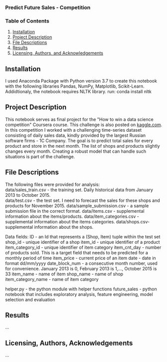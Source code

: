 ### Predict Future Sales - Competition
### Table of Contents

1. [Installation](#installation)
2. [Project Description](#description)
3. [File Descriptions](#files)
4. [Results](#results)
5. [Licensing, Authors, and Acknowledgements](#licensing)

## Installation <a name="installation"></a>

I used Anaconda Package with Python version 3.7 to create this notebook with the following libraries Pandas, NumPy, Matplotlib, Scikit-Learn. Addidtionaly, the notebook requires NLTK library. 
run: conda install nltk 

## Project Description<a name="description"></a>

This notebook serves as final project for the "How to win a data science competition" Coursera course. This challenge is also posted on [kaggle.com](https://www.kaggle.com/c/competitive-data-science-predict-future-sales).
In this competition I worked with a challenging time-series dataset consisting of daily sales data, kindly provided by the largest Russian software firms - 1C Company. The goal is to predict total sales for every product and store in the next month. The list of shops and products slightly changes every month. Creating a robust model that can handle such situations is part of the challenge.

## File Descriptions <a name="files"></a>
The following files were provided for analysis:  
data/sales_train.csv - the training set. Daily historical data from January 2013 to October 2015.   
data/test.csv - the test set. I need to forecast the sales for these shops and products for November 2015. 
data/sample_submission.csv - a sample submission file in the correct format. 
data/items.csv - supplemental information about the items/products. 
data/item_categories.csv - supplemental information about the items categories. 
data/shops.csv- supplemental information about the shops.

Data fields: 
ID - an Id that represents a (Shop, Item) tuple within the test set
shop_id - unique identifier of a shop 
item_id - unique identifier of a product 
item_category_id - unique identifier of item category 
item_cnt_day - number of products sold. This is a target field that needs to be predicted for a monthly period of time
item_price - current price of an item date - date in format dd/mm/yyyy 
date_block_num - a consecutive month number, used for convenience. January 2013 is 0, February 2013 is 1,..., October 2015 is 33 
item_name - name of item 
shop_name - name of shop 
item_category_name - name of item category

helper.py - the python module with helper functions
future_sales - python notebook that includes exploratory analysis, feature engineering, model selection and evaluation


## Results<a name="results"></a>

...

## Licensing, Authors, Acknowledgements<a name="licensing"></a>

...
